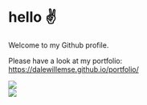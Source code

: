 <h1>hello ✌</h1>

Welcome to my Github profile.
 
  Please have a look at my portfolio:<br> 
  https://dalewillemse.github.io/portfolio/
  <br>  
  
<div>
  <img src="https://github-readme-stats.vercel.app/api?username=DaleWillemse&theme=apprentice&show_icons=false">
</div>
<div>
  <img src="https://github-readme-stats.vercel.app/api/top-langs/?username=DaleWillemse&theme=apprentice&layout=compact&hide=eagle">  
</div>
 
